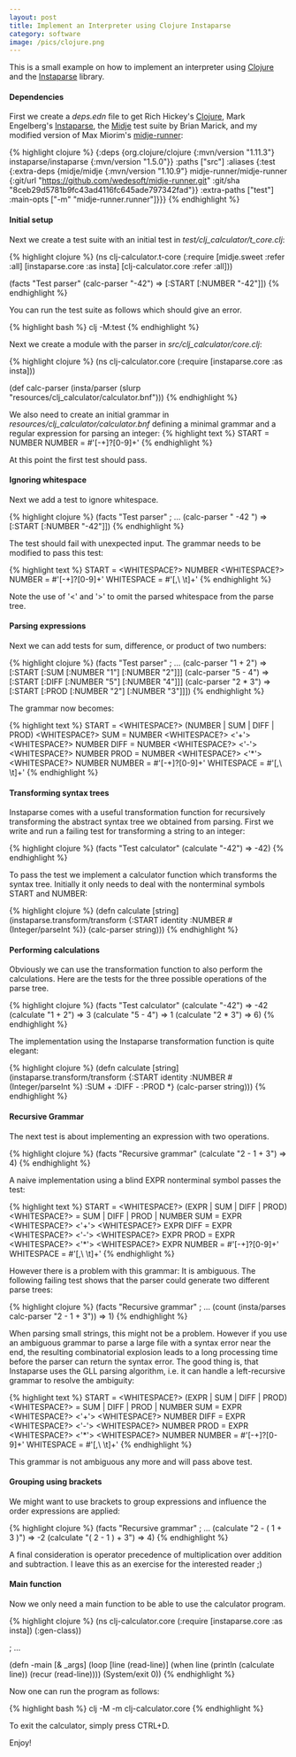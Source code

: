 ```yaml
---
layout: post
title: Implement an Interpreter using Clojure Instaparse
category: software
image: /pics/clojure.png
---
```


This is a small example on how to implement an interpreter using [Clojure][1] and the [Instaparse][2] library.

#### Dependencies

First we create a *deps.edn* file to get Rich Hickey's [Clojure][1], Mark Engelberg's [Instaparse][2], the [Midje][3] test suite by Brian Marick, and my modified version of Max Miorim's [midje-runner][5]:

{% highlight clojure %}
{:deps {org.clojure/clojure {:mvn/version "1.11.3"}
        instaparse/instaparse {:mvn/version "1.5.0"}}
 :paths ["src"]
 :aliases
 {:test
  {:extra-deps
   {midje/midje {:mvn/version "1.10.9"}
    midje-runner/midje-runner
    {:git/url "https://github.com/wedesoft/midje-runner.git"
     :git/sha "8ceb29d5781b9fc43ad4116fc645ade797342fad"}}
   :extra-paths ["test"]
   :main-opts ["-m" "midje-runner.runner"]}}}
{% endhighlight %}

#### Initial setup

Next we create a test suite with an initial test in *test/clj_calculator/t_core.clj*:

{% highlight clojure %}
(ns clj-calculator.t-core
  (:require [midje.sweet :refer :all]
            [instaparse.core :as insta]
            [clj-calculator.core :refer :all]))

(facts "Test parser"
       (calc-parser "-42") => [:START [:NUMBER "-42"]])
{% endhighlight %}

You can run the test suite as follows which should give an error.

{% highlight bash %}
clj -M:test
{% endhighlight %}

Next we create a module with the parser in *src/clj_calculator/core.clj*:

{% highlight clojure %}
(ns clj-calculator.core
    (:require [instaparse.core :as insta]))

(def calc-parser
  (insta/parser
    (slurp "resources/clj_calculator/calculator.bnf")))
{% endhighlight %}

We also need to create an initial grammar in *resources/clj_calculator/calculator.bnf* defining a minimal grammar and a regular expression for parsing an integer:
{% highlight text %}
START  = NUMBER
NUMBER = #'[-+]?[0-9]+'
{% endhighlight %}

At this point the first test should pass.

#### Ignoring whitespace

Next we add a test to ignore whitespace.

{% highlight clojure %}
(facts "Test parser"
       ; ...
       (calc-parser " -42 ") => [:START [:NUMBER "-42"]])
{% endhighlight %}

The test should fail with unexpected input.
The grammar needs to be modified to pass this test:

{% highlight text %}
START      = <WHITESPACE?> NUMBER <WHITESPACE?>
NUMBER     = #'[-+]?[0-9]+'
WHITESPACE = #'[,\ \t]+'
{% endhighlight %}

Note the use of '<' and '>' to omit the parsed whitespace from the parse tree.

#### Parsing expressions

Next we can add tests for sum, difference, or product of two numbers:

{% highlight clojure %}
(facts "Test parser"
       ; ...
       (calc-parser "1 + 2") => [:START [:SUM [:NUMBER "1"] [:NUMBER "2"]]]
       (calc-parser "5 - 4") => [:START [:DIFF [:NUMBER "5"] [:NUMBER "4"]]]
       (calc-parser "2 * 3") => [:START [:PROD [:NUMBER "2"] [:NUMBER "3"]]])
{% endhighlight %}

The grammar now becomes:

{% highlight text %}
START      = <WHITESPACE?> (NUMBER | SUM | DIFF | PROD) <WHITESPACE?>
SUM        = NUMBER <WHITESPACE?> <'+'> <WHITESPACE?> NUMBER
DIFF       = NUMBER <WHITESPACE?> <'-'> <WHITESPACE?> NUMBER
PROD       = NUMBER <WHITESPACE?> <'*'> <WHITESPACE?> NUMBER
NUMBER     = #'[-+]?[0-9]+'
WHITESPACE = #'[,\ \t]+'
{% endhighlight %}

#### Transforming syntax trees

Instaparse comes with a useful transformation function for recursively transforming the abstract syntax tree we obtained from parsing.
First we write and run a failing test for transforming a string to an integer:

{% highlight clojure %}
(facts "Test calculator"
       (calculate "-42") => -42)
{% endhighlight %}

To pass the test we implement a calculator function which transforms the syntax tree.
Initially it only needs to deal with the nonterminal symbols START and NUMBER:

{% highlight clojure %}
(defn calculate
  [string]
  (instaparse.transform/transform
    {:START  identity
     :NUMBER #(Integer/parseInt %)}
    (calc-parser string)))
{% endhighlight %}

#### Performing calculations

Obviously we can use the transformation function to also perform the calculations.
Here are the tests for the three possible operations of the parse tree.

{% highlight clojure %}
(facts "Test calculator"
       (calculate "-42") => -42
       (calculate "1 + 2") => 3
       (calculate "5 - 4") => 1
       (calculate "2 * 3") => 6)
{% endhighlight %}

The implementation using the Instaparse transformation function is quite elegant:

{% highlight clojure %}
(defn calculate
  [string]
  (instaparse.transform/transform
    {:START  identity
     :NUMBER #(Integer/parseInt %)
     :SUM    +
     :DIFF   -
     :PROD   *}
    (calc-parser string)))
{% endhighlight %}

#### Recursive Grammar

The next test is about implementing an expression with two operations.

{% highlight clojure %}
(facts "Recursive grammar"
       (calculate "2 - 1 + 3") => 4)
{% endhighlight %}

A naive implementation using a blind EXPR nonterminal symbol passes the test:

{% highlight text %}
START      = <WHITESPACE?> (EXPR | SUM | DIFF | PROD) <WHITESPACE?>
<EXPR>     = SUM | DIFF | PROD | NUMBER
SUM        = EXPR <WHITESPACE?> <'+'> <WHITESPACE?> EXPR
DIFF       = EXPR <WHITESPACE?> <'-'> <WHITESPACE?> EXPR
PROD       = EXPR <WHITESPACE?> <'*'> <WHITESPACE?> EXPR
NUMBER     = #'[-+]?[0-9]+'
WHITESPACE = #'[,\ \t]+'
{% endhighlight %}

However there is a problem with this grammar: It is ambiguous.
The following failing test shows that the parser could generate two different parse trees:

{% highlight clojure %}
(facts "Recursive grammar"
       ; ...
       (count (insta/parses calc-parser "2 - 1 + 3")) => 1)
{% endhighlight %}

When parsing small strings, this might not be a problem.
However if you use an ambiguous grammar to parse a large file with a syntax error near the end, the resulting combinatorial explosion leads to a long processing time before the parser can return the syntax error.
The good thing is, that Instaparse uses the GLL parsing algorithm, i.e. it can handle a left-recursive grammar to resolve the ambiguity:

{% highlight text %}
START      = <WHITESPACE?> (EXPR | SUM | DIFF | PROD) <WHITESPACE?>
<EXPR>     = SUM | DIFF | PROD | NUMBER
SUM        = EXPR <WHITESPACE?> <'+'> <WHITESPACE?> NUMBER
DIFF       = EXPR <WHITESPACE?> <'-'> <WHITESPACE?> NUMBER
PROD       = EXPR <WHITESPACE?> <'*'> <WHITESPACE?> NUMBER
NUMBER     = #'[-+]?[0-9]+'
WHITESPACE = #'[,\ \t]+'
{% endhighlight %}

This grammar is not ambiguous any more and will pass above test.

#### Grouping using brackets

We might want to use brackets to group expressions and influence the order expressions are applied:

{% highlight clojure %}
(facts "Recursive grammar"
       ; ...
       (calculate "2 - ( 1 + 3 )") => -2
       (calculate "( 2 - 1 ) + 3") => 4)
{% endhighlight %}

A final consideration is operator precedence of multiplication over addition and subtraction.
I leave this as an exercise for the interested reader ;)

#### Main function

Now we only need a main function to be able to use the calculator program.

{% highlight clojure %}
(ns clj-calculator.core
    (:require [instaparse.core :as insta])
    (:gen-class))

; ...

(defn -main
  [& _args]
  (loop [line (read-line)]
        (when line
          (println (calculate line))
          (recur (read-line))))
  (System/exit 0))
{% endhighlight %}

Now one can run the program as follows:

{% highlight bash %}
clj -M -m clj-calculator.core
{% endhighlight %}

To exit the calculator, simply press CTRL+D.

Enjoy!

[1]: https://clojure.org/
[2]: https://github.com/Engelberg/instaparse
[3]: https://github.com/marick/Midje/
[4]: https://github.com/wedesoft/midje-runner
[5]: https://github.com/miorimmax/midje-runner
